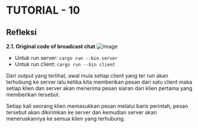 # TUTORIAL - 10
## Refleksi

__2.1. Original code of broadcast chat__
![image](https://github.com/rhaken/broadcast/assets/39646450/e776b4d7-1e83-4174-b2f4-85b311ffb3c0)

- Untuk run server: `cargo run --bin server`
- Untuk run client: `cargo run --bin client`

Dari output yang terlihat, awal mula setiap client yang ter run akan terhubung ke server lalu ketika kita memberikan pesan dari satu client maka setiap klien dan server akan menerima pesan siaran dari  klien pertama yang memberikan tersebut. 

Setiap kali seorang klien memasukkan pesan melalui baris perintah, pesan tersebut akan dikirimkan ke server dan kemudian server akan meneruskannya ke semua klien yang terhubung.
